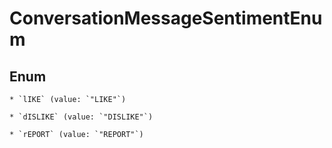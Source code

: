 
# ConversationMessageSentimentEnum

## Enum


    * `lIKE` (value: `"LIKE"`)

    * `dISLIKE` (value: `"DISLIKE"`)

    * `rEPORT` (value: `"REPORT"`)



